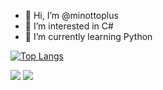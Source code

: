 - 👋 Hi, I’m @minottoplus
- 👀 I’m interested in C#
- 🌱 I’m currently learning Python


[![Top Langs](https://github-readme-stats.vercel.app/api/top-langs/?username=minottoplus)](https://github.com/anuraghazra/github-readme-stats)


[<img src="https://img.shields.io/badge/YouTube-red?style=for-the-badge&logo=youtube">](https://www.youtube.com/@minottoplus)
[<img src="https://img.shields.io/badge/Twitter-blue?style=for-the-badge&logo=twitter">](https://www.x.com/minottoSub)
<!---
minotto-plus/minotto-plus is a ✨ special ✨ repository because its `README.md` (this file) appears on your GitHub profile.
You can click the Preview link to take a look at your changes.
--->
